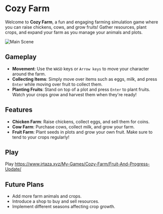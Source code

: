 # Cozy Farm

Welcome to **Cozy Farm**, a fun and engaging farming simulation game where you can raise chickens, cows, and grow fruits! Gather resources, plant crops, and expand your farm as you manage your animals and plots.

![Main Scene]()

## Gameplay

- **Movement**: Use the `WASD` keys or `Arrow keys` to move your character around the farm.
- **Collecting Items**: Simply move over items such as eggs, milk, and press `Enter` while moving over fruit to collect them.
- **Planting Fruits**: Stand on top of a plot and press `Enter` to plant fruits. Watch your crops grow and harvest them when they're ready!

## Features

- **Chicken Farm**: Raise chickens, collect eggs, and sell them for coins.
- **Cow Farm**: Purchase cows, collect milk, and grow your farm.
- **Fruit Farm**: Plant seeds in plots and grow your own fruit. Make sure to tend to your crops regularly!

## Play

Play https://www.irtaza.xyz/My-Games/Cozy-Farm/Fruit-And-Progress-Update/

## Future Plans

- Add more farm animals and crops.
- Introduce a shop to buy and sell resources.
- Implement different seasons affecting crop growth.

